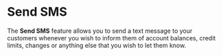 # Send SMS

The **Send SMS** feature allows you to send a text message to your customers whenever you wish to inform them of account balances,
credit limits, changes or anything else that you wish to let them know.

